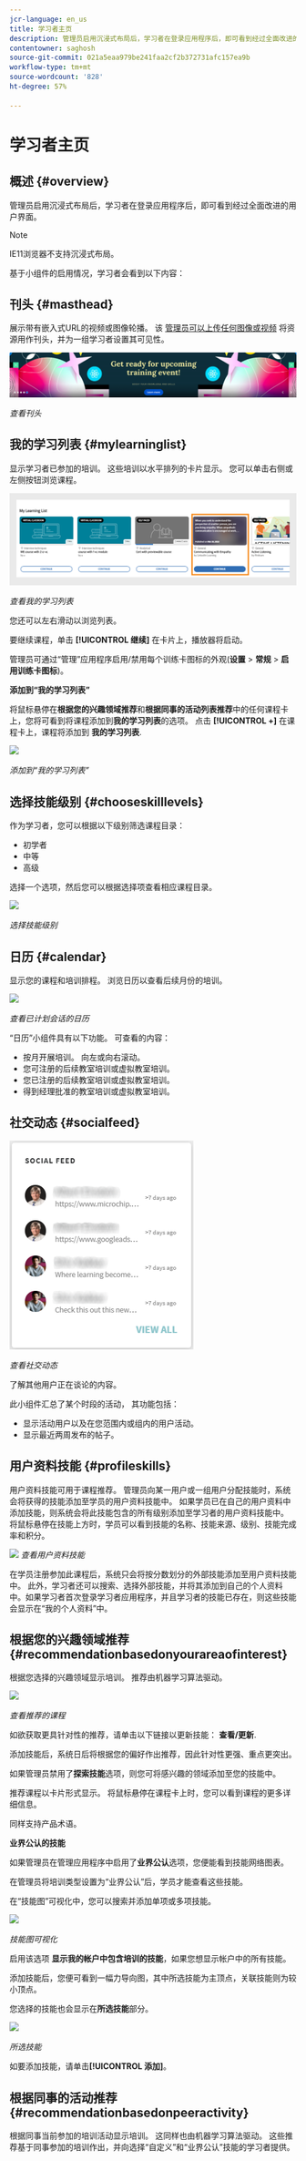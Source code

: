 ```yaml
---
jcr-language: en_us
title: 学习者主页
description: 管理员启用沉浸式布局后，学习者在登录应用程序后，即可看到经过全面改进的用户界面。
contentowner: saghosh
source-git-commit: 021a5eaa979be241faa2cf2b372731afc157ea9b
workflow-type: tm+mt
source-wordcount: '828'
ht-degree: 57%

---
```




# 学习者主页

## 概述 {#overview}

管理员启用沉浸式布局后，学习者在登录应用程序后，即可看到经过全面改进的用户界面。

>[!NOTE]
>
>IE11浏览器不支持沉浸式布局。

基于小组件的启用情况，学习者会看到以下内容：

## 刊头 {#masthead}

展示带有嵌入式URL的视频或图像轮播。 该 [管理员可以上传任何图像或视频](../../administrators/feature-summary/announcements.md#masthead) 将资源用作刊头，并为一组学习者设置其可见性。

![](assets/learner-masthead.png)

*查看刊头*

## 我的学习列表 {#mylearninglist}

显示学习者已参加的培训。 这些培训以水平排列的卡片显示。 您可以单击右侧或左侧按钮浏览课程。

![](assets/learner-my-learning-list.png)

*查看我的学习列表*

您还可以左右滑动以浏览列表。

要继续课程，单击 **[!UICONTROL 继续]** 在卡片上，播放器将启动。

管理员可通过“管理”应用程序启用/禁用每个训练卡图标的外观(**设置** > **常规** > **启用训练卡图标**)。

**添加到“我的学习列表”**

将鼠标悬停在&#x200B;**根据您的兴趣领域推荐**&#x200B;和&#x200B;**根据同事的活动列表推荐**&#x200B;中的任何课程卡上，您将可看到将课程添加到&#x200B;**我的学习列表**&#x200B;的选项。 点击 **[!UICONTROL +]** 在课程卡上，课程将添加到 **我的学习列表**.

![](assets/add-my-learning.png)

*添加到“我的学习列表”*

## 选择技能级别 {#chooseskilllevels}

作为学习者，您可以根据以下级别筛选课程目录：

* 初学者
* 中等
* 高级

选择一个选项，然后您可以根据选择项查看相应课程目录。

![](assets/skill-levels.png)

*选择技能级别*

## 日历 {#calendar}

显示您的课程和培训排程。 浏览日历以查看后续月份的培训。

![](assets/learner-calendar.png)

*查看已计划会话的日历*

“日历”小组件具有以下功能。 可查看的内容：

* 按月开展培训。 向左或向右滚动。
* 您可注册的后续教室培训或虚拟教室培训。
* 您已注册的后续教室培训或虚拟教室培训。
* 得到经理批准的教室培训或虚拟教室培训。

## 社交动态 {#socialfeed}

![](assets/social-feed.png)

*查看社交动态*

了解其他用户正在谈论的内容。

此小组件汇总了某个时段的活动， 其功能包括：

* 显示活动用户以及在您范围内或组内的用户活动。
* 显示最近两周发布的帖子。

## 用户资料技能 {#profileskills}

用户资料技能可用于课程推荐。 管理员向某一用户或一组用户分配技能时，系统会将获得的技能添加至学员的用户资料技能中。 如果学员已在自己的用户资料中添加技能，则系统会将此技能包含的所有级别添加至学习者的用户资料技能中。 将鼠标悬停在技能上方时，学员可以看到技能的名称、技能来源、级别、技能完成率和积分。

![](assets/profile-skills.png)
*查看用户资料技能*

在学员注册参加此课程后，系统只会将按分数划分的外部技能添加至用户资料技能中。 此外，学习者还可以搜索、选择外部技能，并将其添加到自己的个人资料中。如果学习者首次登录学习者应用程序，并且学习者的技能已存在，则这些技能会显示在“我的个人资料”中。

## 根据您的兴趣领域推荐 {#recommendationbasedonyourareaofinterest}

根据您选择的兴趣领域显示培训。 推荐由机器学习算法驱动。

![](assets/learner-recommendation.png)

*查看推荐的课程*

如欲获取更具针对性的推荐，请单击以下链接以更新技能： **查看/更新**.

添加技能后，系统日后将根据您的偏好作出推荐，因此针对性更强、重点更突出。

如果管理员禁用了&#x200B;**探索技能**&#x200B;选项，则您可将感兴趣的领域添加至您的技能中。

推荐课程以卡片形式显示。 将鼠标悬停在课程卡上时，您可以看到课程的更多详细信息。

同样支持产品术语。

**业界公认的技能**

如果管理员在管理应用程序中启用了&#x200B;**业界公认**&#x200B;选项，您便能看到技能网络图表。

在管理员将培训类型设置为“业界公认”后，学员才能查看这些技能。

在“技能图”可视化中，您可以搜索并添加单项或多项技能。

![](assets/learner-add-industry-skills.png)

*技能图可视化*

启用该选项 **显示我的帐户中包含培训的技能**，如果您想显示帐户中的所有技能。

添加技能后，您便可看到一幅力导向图，其中所选技能为主顶点，关联技能则为较小顶点。

您选择的技能也会显示在&#x200B;**所选技能**&#x200B;部分。

![](assets/learner-add-industry-skills-1.png)

*所选技能*

如要添加技能，请单击&#x200B;**[!UICONTROL 添加]**。

## 根据同事的活动推荐 {#recommendationbasedonpeeractivity}

根据同事当前参加的培训活动显示培训。 这同样也由机器学习算法驱动。 这些推荐基于同事参加的培训作出，并向选择“自定义”和“业界公认”技能的学习者提供。
